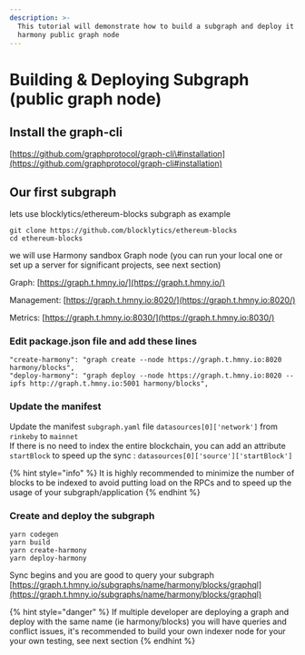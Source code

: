 ```yaml
---
description: >-
  This tutorial will demonstrate how to build a subgraph and deploy it on
  harmony public graph node
---
```


# Building & Deploying Subgraph \(public graph node\)

## Install the graph-cli

[https://github.com/graphprotocol/graph-cli\#installation](https://github.com/graphprotocol/graph-cli#installation)

## Our first subgraph 

lets use blocklytics/ethereum-blocks subgraph as example

```text
git clone https://github.com/blocklytics/ethereum-blocks
cd ethereum-blocks
```

we will use Harmony sandbox Graph node \(you can run your local one or set up a server for significant projects, see next section\)

Graph: [https://graph.t.hmny.io/](https://graph.t.hmny.io/)

Management: [https://graph.t.hmny.io:8020/](https://graph.t.hmny.io:8020/)

Metrics: [https://graph.t.hmny.io:8030/](https://graph.t.hmny.io:8030/)

### Edit package.json file and add these lines

```text
"create-harmony": "graph create --node https://graph.t.hmny.io:8020 harmony/blocks",
"deploy-harmony": "graph deploy --node https://graph.t.hmny.io:8020 --ipfs http://graph.t.hmny.io:5001 harmony/blocks",
```

###  Update the manifest

Update the manifest `subgraph.yaml` file `datasources[0]['network']` from `rinkeby` to `mainnet`   
If there is no need to index the entire blockchain, you can add an attribute `startBlock` to speed up the sync : `datasources[0]['source']['startBlock']`

{% hint style="info" %}
It is highly recommended to minimize the number of blocks to be indexed to avoid putting load on the RPCs and to speed up the usage of your subgraph/application
{% endhint %}

### Create and deploy the subgraph

```text
yarn codegen
yarn build
yarn create-harmony 
yarn deploy-harmony
```

Sync begins and you are good to query your subgraph [https://graph.t.hmny.io/subgraphs/name/harmony/blocks/graphql](https://graph.t.hmny.io/subgraphs/name/harmony/blocks/graphql)

{% hint style="danger" %}
If multiple developer are deploying a graph and deploy with the same name \(ie harmony/blocks\) you will have queries and conflict issues, it's recommended to build your own indexer node for your your own testing, see next section
{% endhint %}

